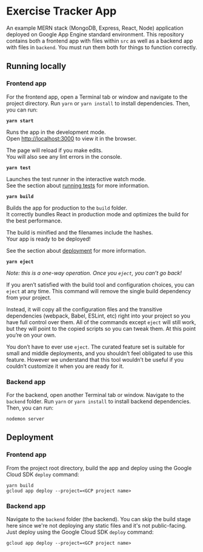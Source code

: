 # Exercise Tracker App

An example MERN stack (MongoDB, Express, React, Node) application deployed on Google App Engine standard environment. This repository contains both a frontend app with files within `src` as well as a backend app with files in `backend`. You must run them both for things to function correctly.

## Running locally

### Frontend app

For the frontend app, open a Terminal tab or window and navigate to the project directory. Run `yarn` or `yarn install` to install dependencies. Then, you can run:

**`yarn start`**

Runs the app in the development mode.\
Open [http://localhost:3000](http://localhost:3000) to view it in the browser.

The page will reload if you make edits.\
You will also see any lint errors in the console.

**`yarn test`**

Launches the test runner in the interactive watch mode.\
See the section about [running tests](https://facebook.github.io/create-react-app/docs/running-tests) for more information.

**`yarn build`**

Builds the app for production to the `build` folder.\
It correctly bundles React in production mode and optimizes the build for the best performance.

The build is minified and the filenames include the hashes.\
Your app is ready to be deployed!

See the section about [deployment](https://facebook.github.io/create-react-app/docs/deployment) for more information.

**`yarn eject`**

*Note: this is a one-way operation. Once you `eject`, you can’t go back!*

If you aren’t satisfied with the build tool and configuration choices, you can `eject` at any time. This command will remove the single build dependency from your project.

Instead, it will copy all the configuration files and the transitive dependencies (webpack, Babel, ESLint, etc) right into your project so you have full control over them. All of the commands except `eject` will still work, but they will point to the copied scripts so you can tweak them. At this point you’re on your own.

You don’t have to ever use `eject`. The curated feature set is suitable for small and middle deployments, and you shouldn’t feel obligated to use this feature. However we understand that this tool wouldn’t be useful if you couldn’t customize it when you are ready for it.

### Backend app

For the backend, open another Terminal tab or window. Navigate to the `backend` folder. Run `yarn` or `yarn install` to install backend dependencies. Then, you can run:

```
nodemon server
```

## Deployment

### Frontend app

From the project root directory, build the app and deploy using the Google Cloud SDK `deploy` command:

```
yarn build
gcloud app deploy --project=<GCP project name>
```

### Backend app

Navigate to the `backend` folder (the backend). You can skip the build stage here since we're not deploying any static files and it's not public-facing. Just deploy using the Google Cloud SDK `deploy` command:

```
gcloud app deploy --project=<GCP project name>
```
